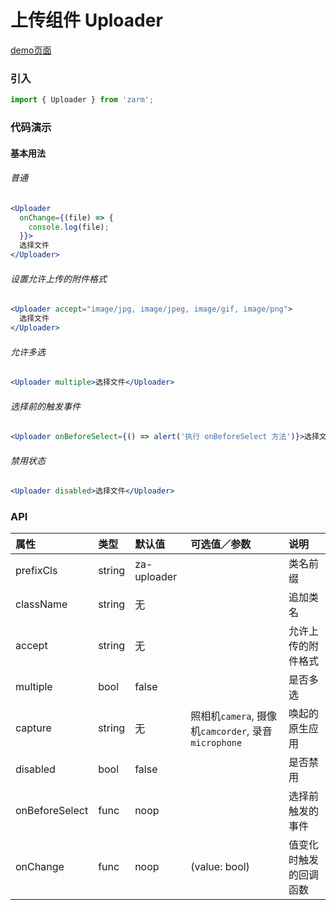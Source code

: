 # 上传组件 Uploader

[demo页面](https://zhongantecheng.github.io/zarm/#/uploader)

### 引入

```js
import { Uploader } from 'zarm';
```

### 代码演示

#### 基本用法

###### 普通
```jsx
<Uploader
  onChange={(file) => {
    console.log(file);
  }}>
  选择文件
</Uploader>
```

###### 设置允许上传的附件格式
```jsx
<Uploader accept="image/jpg, image/jpeg, image/gif, image/png">
  选择文件
</Uploader>
```

###### 允许多选
```jsx
<Uploader multiple>选择文件</Uploader>
```

###### 选择前的触发事件
```jsx
<Uploader onBeforeSelect={() => alert('执行 onBeforeSelect 方法')}>选择文件</Uploader>
```

###### 禁用状态
```jsx
<Uploader disabled>选择文件</Uploader>
```


### API

| 属性 | 类型 | 默认值 | 可选值／参数 | 说明 |
| :--- | :--- | :--- | :--- | :--- |
| prefixCls | string | za-uploader | | 类名前缀 |
| className | string | 无 | | 追加类名 |
| accept | string | 无 | | 允许上传的附件格式 |
| multiple | bool | false | | 是否多选 |
| capture | string | 无 | 照相机`camera`, 摄像机`camcorder`, 录音`microphone`| 唤起的原生应用 |
| disabled | bool | false | | 是否禁用 |
| onBeforeSelect | func | noop | | 选择前触发的事件 |
| onChange | func | noop | \(value: bool\) | 值变化时触发的回调函数 |




